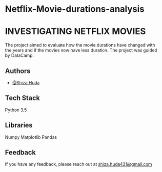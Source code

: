 # Netflix-Movie-durations-analysis

# INVESTIGATING NETFLIX MOVIES

The project aimed to evaluate how the movie durations have changed with the years and if the movies now have less duration. The project was guided by DataCamp.


## Authors

- [@Shiza Huda](https://www.github.com/Shiza-huda)


## Tech Stack

Python 3.5

## Libraries
Numpy
Matplotlib 
Pandas




## Feedback

If you have any feedback, please reach out at shiza.huda421@gmail.com

